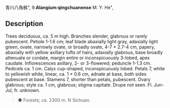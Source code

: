 青川八角枫",
9.**Alangium qingchuanense** M. Y. He",

## Description
Trees deciduous, ca. 5 m high. Branches slender, glabrous or rarely pubescent. Petiole 1-1.6 cm; leaf blade abaxially light gray, adaxially light green, ovate, narrowly ovate, or broadly ovate, 4-7 × 2.7-4 cm, papery, abaxially with yellow axillary tufts of hairs, adaxially glabrous, base broadly attenuate or cordate, margin entire or inconspicuously 3-lobed, apex caudate. Inflorescences axillary, 2- or 3-flowered; peduncle 1-1.3 cm. Pedicels ca. 1 cm. Calyx cup-shaped, inconspicuously lobed. Petals 7, white to yellowish white, linear, ca. 1 × 0.6 cm, adnate at base, both sides pubescent at base. Stamens 7, shorter than petals, pubescent. Ovary glabrous; style ca. 1 cm, glabrous; stigma capitate. Drupe not seen. Fl. Jun-Jul, fr. unknown.

> ● Forests; ca. 2300 m. N Sichuan.
